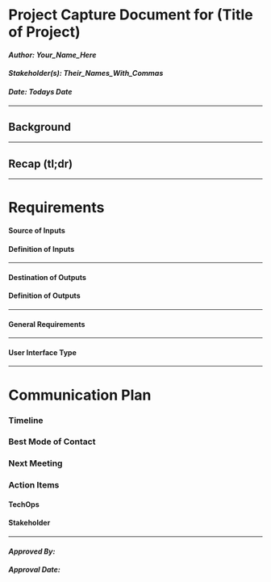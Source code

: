 # Project Capture Document for (Title of Project)
#### *Author: Your_Name_Here*
#### *Stakeholder(s): Their_Names_With_Commas*
#### *Date: Todays Date*

---

## Background
<!-- 
Explain the context of the problem.
Explain key terms/words, words that may be unfamiliar to a new hire.

Good:
    Brother John Doe has a repetitive task that takes 15 clicks to complete, and he is hoping that we can knock that down to two or three clicks. It involves logging into Canvas, navigating to a specific course, and editing modules items when a certain criteria is met. He adds a message to the beginning of every module item, which is the same from module to module. The criteria is that the module item title must start with the letter "A". He wants it to be a Puppeteer tool, so that he and his students can perform this task with their normal Canvas login authentication. However, it would likely be easier to train him and his students on how to create an Auth Token, so that is something to discuss with him further.

Poor:
    Brother John Doe needs a Puppeteer tool to help his students to work faster.
        ^ Too vague. Why puppeteer? What would the tool do?

    He needs a tool to edit the content of certain module items. 
        ^ Who is "He"? What kinds of edits would be made to module items? Why does he want this tool? How much time would it save him?
-->

---

## Recap (tl;dr)
<!-- 
What is/are the project outcome(s)?
("Can you give me one sentence describing what you want done?")

Good:
    A tool to update the content of Canvas module items.

    A tool to find all images that are in need of alt text in Canvas.

Poor: 
    TODO: add poor examples

-->
-----

# Requirements

#### Source of Inputs

<!-- Paragraph of how to get inputs. From who? From where: Slack, email, server...? This also includes user selected options at runtime. How will we know what options to select? For example, in conversion tool, you'd follow the values on the Trello Board. It would also include the steps to get access to the information you need, such as getting added to a Trello Board, or access to a server.

-----
Good: 
    We will know which courses to run it on, because Brother Doe will slack you which sub-account(s) to get the list of courses from, to run the code on.
---
    The inputs will come as a csv from Brother John Doe in an email, upon request. 
---
    Brother Doe will need to add you to his Trello Board so that you can see what needs to be done. Email him so he can give you access to the board. Once you have access, look in the column titled "Ready for Team Josh". Follow the instructions from there.
-----
Poor:
    Ask Brother Doe.
        ^ What am I asking him for? How should I expect to get it from him?
---
    CSV with a list of course IDs.
        ^ This explains what we are getting. This would go in the definition of inputs. We need to know how to get that list.
---
    Trello Board.
        ^ Which Trello Board? How do I get access? What do I do once I am added to the board?
-----
-->
#### Definition of Inputs

<!-- List here a type definition for each input. For example, if it is a CSV define the column names. If it is a JSON, give an example of the JSON structure. If it is user input, what will the user be asked for? 

-----
Good:
    The input will be a CSV with the following column names: "Course_ID" "Course_Code" "SISID"
---
    The input will be a CSV with the columns containing the course id, the course code, and the sisid. I don't know what they are going to be called yet, but those pieces of information will be availible.
---
    The input will be a JSON object that looks like:
    {
        "Course_ID": "",
        "Course_Code": "",
        "SISID": ""
    }
    It is compatible with inquierer answer objects.
-----
Poor:
    The input will be a csv.
        ^ What information is on the csv?
---
    The input will be on the trello board.
        ^ That's where the information lives. We need to know what information the program will consume, and what it looks like.
-----
 -->

---


#### Destination of Outputs

<!-- Paragraph where/who to send outputs. To who? To where: Email, server, directly to LMS...? It would also include the steps to get access to the locations you need, such as getting added to a Trello Board, or access to a server, or the LMS. -->

#### Definition of Outputs

<!-- List here a type definition for each output? For example, if the changes are directly to the LMS, list all changes that occur. If it is a CSV define the column names. If it is a JSON, give an example of the JSON structure. -->

---

#### General Requirements
<!-- This tool shall help Brother John Doe and his students...TODO -->
<!-- TODO: -->

---

#### User Interface Type

<!-- CLI with Flags, CLI With Prompt, Web Page, Server, Library, etc -->

<!-- What are the flags, what are Major Questions, Images of UX/UI Design. -->

-----

# Communication Plan

### Timeline

<!-- Include Milestone List here with Deadlines and try to make each milestone a minimum viable product
- Milestone 1: Finish Design (3/19)
- Milestone 2: Build Core logic to search for words in syllabi (3/22)
- Milestone 3: Connect inputs to core logic and set up outputs (3/25)
- Milestone 4: Deliver the project (3/26)
This will probably be overkill for small projects -->

### Best Mode of Contact
<!-- Email, Phone Number, Slack, etc. -->

### Next Meeting
<!-- e.g. May 4th, 2019 -->

### Action Items
<!-- Recap Meeting -->

#### TechOps

#### Stakeholder


-----

#### *Approved By:*
#### *Approval Date:*
